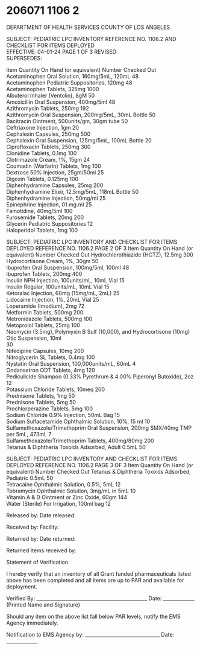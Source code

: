 # 206071 1106 2

DEPARTMENT OF HEALTH SERVICES 
COUNTY OF LOS ANGELES 
  
SUBJECT: PEDIATRIC LPC INVENTORY  REFERENCE NO. 1106.2 
 AND CHECKLIST FOR ITEMS DEPLOYED  
EFFECTIVE: 04-01-24 PAGE 1 OF 3 
REVISED:  
SUPERSEDES:  
 
Item 
Quantity On Hand 
(or equivalent) 
Number 
Checked Out 
Acetaminophen Oral Solution, 160mg/5mL, 120mL 48  
Acetaminophen Pediatric Suppositories, 120mg 48  
Acetaminophen Tablets, 325mg 1000  
Albuterol Inhaler (Ventolin), 8gM 50  
Amoxicillin Oral Suspension, 400mg/5ml 48  
Azithromycin Tablets, 250mg 192  
Azithromycin Oral Suspension, 200mg/5mL, 30mL 
Bottle 
50  
Bacitracin Ointment, 500units/gm, 30gm tube 50  
Ceftriaxone Injection, 1gm 20  
Cephalexin Capsules, 250mg 500  
Cephalexin Oral Suspension, 125mg/5mL, 100mL 
Bottle 
20  
Ciprofloxacin Tablets, 250mg 300  
Clonidine Tablets, 0.1mg 100  
Clotrimazole Cream, 1%, 15gm 24  
Coumadin (Warfarin) Tablets, 1mg 100  
Dextrose 50% Injection, 25gm/50ml 25  
Digoxin Tablets, 0.125mg 100  
Diphenhydramine Capsules, 25mg 200  
Diphenhydramine Elixir, 12.5mg/5mL, 118mL 
Bottle 
50  
Diphenhydramine Injection, 50mg/ml 25  
Epinephrine Injection, 01.mg.ml 25  
Famotidine, 40mg/5ml 100  
Furosemide Tablets, 20mg 200  
Glycerin Pediatric Suppositories 12  
Haloperidol Tablets, 1mg 100  

SUBJECT:  PEDIATRIC LPC INVENTORY AND 
 CHECKLIST FOR ITEMS DEPLOYED REFERENCE NO. 1106.2 
  PAGE 2 OF 3 
Item 
Quantity On Hand 
(or equivalent) 
Number 
Checked Out 
Hydrochlorothiazide (HCTZ), 12.5mg 300  
Hydrocortisone Cream, 1%, 30gm 50  
Ibuprofen Oral Suspension, 100mg/5ml, 100ml 48  
Ibuprofen Tablets, 200mg 400  
Insulin NPH Injection, 100units/mL, 10mL Vial 15  
Insulin Regular, 100units/mL, 10mL Vial 15  
Ketoralac Injection, 60mg (15mg/mL, 2mL) 25  
Lidocaine Injection, 1%, 20mL Vial 25  
Loperamide (Imodium), 2mg 72  
Metformin Tablets, 500mg 200  
Metronidazole Tablets, 500mg 100  
Metoprolol Tablets, 25mg 100  
Neomycin (3.5mg), Polymyxin B Sulf (10,000), and 
Hydrocortisone (10mg) Otic Suspension, 10ml  
30  
Nifedipine Capsules, 10mg 200  
Nitroglycerin SL Tablets, 0.4mg 100  
Nystatin Oral Suspension, 100,000units/mL, 60mL 4  
Ondansetron ODT Tablets, 4mg 120  
Pediculicide Shampoo (0.33% Pyrethrum & 4.00% 
Piperonyl Butoxide), 2oz 
12  
Potassium Chloride Tablets, 10meq 200  
Prednisone Tablets, 1mg 50  
Prednisone Tablets, 5mg 50  
Prochlorperazine Tablets, 5mg 100  
Sodium Chloride 0.9% Injection, 50mL Bag  15  
Sodium Sulfacetamide Ophthalmic Solution, 10%, 
15 ml 
10  
Sulfamethoxazole/Trimethoprim Oral Suspension, 
200mg SMX/40mg TMP per 5mL, 473mL 
7  
Sulfamethoxazole/Trimethoprim Tablets, 
400mg/80mg 
200  
Tetanus & Diphtheria Toxoids Adsorbed, Adult 
0.5mL 
50  

SUBJECT:  PEDIATRIC LPC INVENTORY AND 
 CHECKLIST FOR ITEMS DEPLOYED REFERENCE NO. 1106.2 
  PAGE 3 OF 3 
Item 
Quantity On Hand 
(or equivalent) 
Number 
Checked Out 
Tetanus & Diphtheria Toxoids Adsorbed,  
Pediatric 0.5mL 
50  
Tetracaine Ophthalmic Solution, 0.5%, 5mL 12  
Tobramycin Ophthalmic Solution, 3mg/mL in 5mL 10  
Vitamin A & D Ointment or Zinc Oxide, 60gm 144  
Water (Sterile) For Irrigation, 100ml bag 12  
 
Released by:  Date released:  
    
Received by:  Facility:  
    
Returned by:  Date returned:  
    
Returned Items received by:  
 
Statement of Verification  
 
I hereby verify that an inventory of all Grant funded pharmaceuticals listed above has been 
completed and all items are up to PAR and available for deployment.   
 
 
Verified By: ______________________________________________   Date: _____________ 
(Printed Name and Signature) 
 
 
Should any item on the above list fall below PAR levels, notify the EMS Agency 
immediately.  
 
 
Notification to EMS Agency by: _______________________________   Date: _____________
